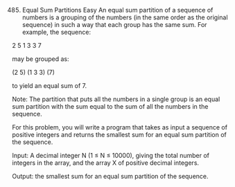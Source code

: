 485. Equal Sum Partitions
Easy
An equal sum partition of a sequence of numbers is a grouping of the numbers (in the same order as the original sequence) in such a way that each group has the same sum. For example, the sequence:

2 5 1 3 3 7

may be grouped as:

(2 5) (1 3 3) (7)

to yield an equal sum of 7.



Note: The partition that puts all the numbers in a single group is an equal sum partition with the sum equal to the sum of all the numbers in the sequence.



For this problem, you will write a program that takes as input a sequence of positive integers and returns the smallest sum for an equal sum partition of the sequence.



Input: A decimal integer N (1 ≤ N ≤ 10000), giving the total number of integers in the array, and the array X of positive decimal integers.


Output: the smallest sum for an equal sum partition of the sequence. 
